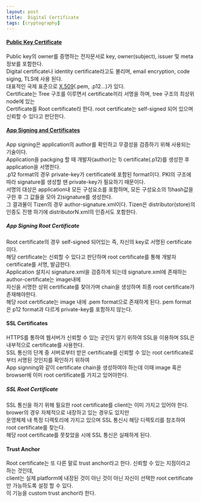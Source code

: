 ```yaml
---
layout: post
title:  Digital Certificate
tags: [cryptography]
---
```


#### [Public Key Certificate][1]
Public key의 owner를 증명하는 전자문서로 key, owner(subject), issuer 및 meta 정보를 포함한다.  
Digital certificate나 identity certificate라고도 불리며, email encryption, code siging, TLS에 사용 된다.  
대표적인 국제 표준으로 [X.509][2](.pem, .p12...)가 있다.  
Certificate는 Tree 구조를 이루면서 certificate끼리 서명을 하며, tree 구조의 최상위 node에 있는  
Certificate를 Root certificate라 한다. root certificate는 self-signed 되어 있으며 신뢰할 수 있다고 판단한다.

#### [App Signing and Certificates][3]
App signing은 application의 author를 확인하고 무결성을 검증하기 위해 사용되는 기술이다.  
Application을 packging 할 때 개발자(author)는 1) certificate(.p12)를 생성한 후 application을 서명한다.  
.p12 format의 경우 private-key가 certificate에 포함된 format이다. PKI의 구조에 따라 signature를 생성할 땐 private-key가 필요하기 때문이다.  
서명의 대상은 application내 모든 구성요소를 포함하며, 모든 구성요소의 1)hash값을 구한 후 그 값들을 모아 2)signature를 생성한다.  
그 결과물이 Tizen의 경우 author-signature.xml이다. Tizen은 distributor(store)의 인증도 진행 하기에 distributorN.xml의 인증서도 포함한다.

#####  App Signing Root Certificate
Root certificate의 경우 self-signed 되어있는 즉, 자신의 key로 서명된 certificate이다.  
해당 certificate는 신뢰할 수 있다고 판단하며 root certificate를 통해 개발자 certificate를 서명, 발급한다.  
Application 설치시 signature.xml을 검증하게 되는데 signature.xml에 존재하는 author-certificate는 image내에  
자신을 서명한 상위 certificate를 찾아가며 chain을 생성하며 최종 root certificate가 존재해야한다.  
해당 root certificate는 image 내에 .pem format으로 존재하게 된다. pem format은 p12 format과 다르게 private-key를 포함하지 않는다.

#### SSL Certificates
HTTPS를 통하여 웹서버가 신뢰할 수 있는 곳인지 알기 위하여 SSL을 이용하며 SSL은 내부적으로 certificate를 사용한다.  
SSL 통신의 단계 중 서버로부터 받은 certificate를 신뢰할 수 있는 root certificate로부터 서명된 것인지를 확인하기 위하여  
App signning와 같이 certificate chain을 생성하여야 하는데 이때 image 혹은 browser에 이미 root certificate를 가지고 있어야한다.

##### SSL Root Certificate
SSL 통신을 하기 위해 필요한 root certificate를 client는 이미 가지고 있어야 한다. brower의 경우 자체적으로 내장하고 있는 경우도 있지만   
운영체제 내 특정 디렉토리에 가지고 있으며 SSL 통신시 해당 디렉토리를 참조하여 root certificate를 찾는다.  
해당 root certificate를 못찾았을 시에 SSL 통신은 실패하게 된다.

#### Trust Anchor
Root certificate는 또 다른 말로 trust anchor라고 한다. 신뢰할 수 있는 지점이라고 하는 것인데,  
client는 실제 platform에 내장된 것이 아닌 것이 아닌 자신이 선택한 root certificate만 가능하도록 설정 할 수 있다.  
이 기능을 custom trust anchor라 한다.  

[1]:https://en.wikipedia.org/wiki/Public_key_certificate
[2]:https://en.wikipedia.org/wiki/X.509
[3]:https://developer.tizen.org/development/training/native-application/understanding-tizen-programming/application-signing-and-certificates-0
